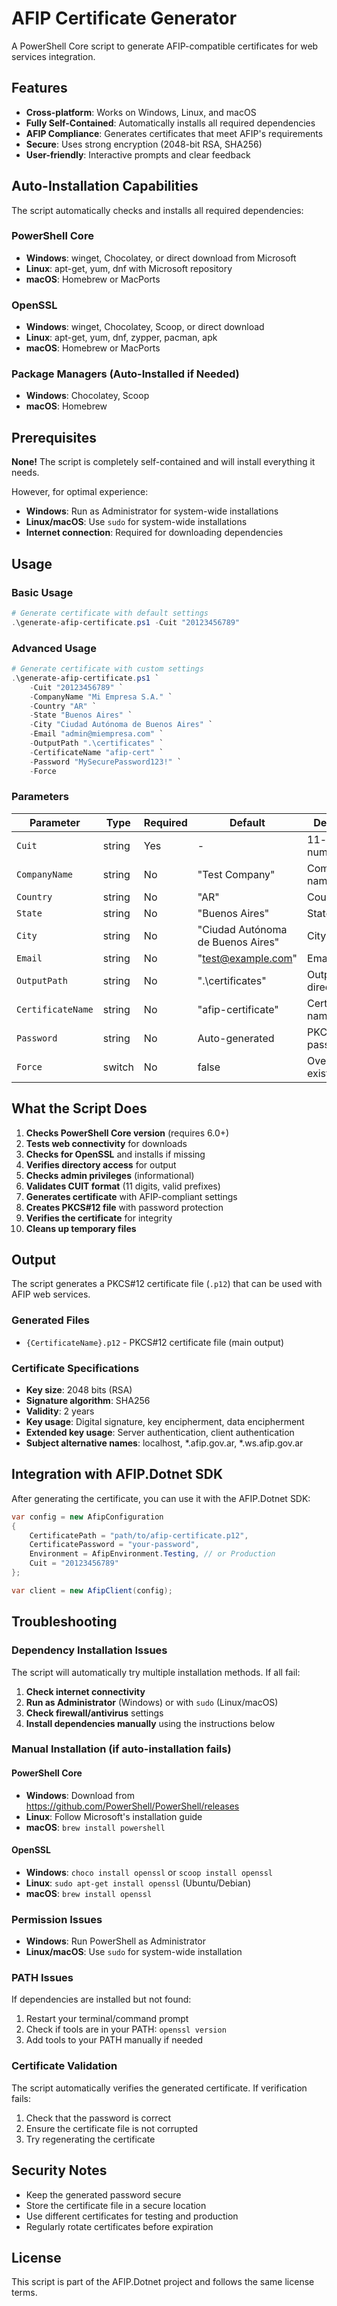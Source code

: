 # AFIP Certificate Generator

A PowerShell Core script to generate AFIP-compatible certificates for web services integration.

## Features

- **Cross-platform**: Works on Windows, Linux, and macOS
- **Fully Self-Contained**: Automatically installs all required dependencies
- **AFIP Compliance**: Generates certificates that meet AFIP's requirements
- **Secure**: Uses strong encryption (2048-bit RSA, SHA256)
- **User-friendly**: Interactive prompts and clear feedback

## Auto-Installation Capabilities

The script automatically checks and installs all required dependencies:

### PowerShell Core
- **Windows**: winget, Chocolatey, or direct download from Microsoft
- **Linux**: apt-get, yum, dnf with Microsoft repository
- **macOS**: Homebrew or MacPorts

### OpenSSL
- **Windows**: winget, Chocolatey, Scoop, or direct download
- **Linux**: apt-get, yum, dnf, zypper, pacman, apk
- **macOS**: Homebrew or MacPorts

### Package Managers (Auto-Installed if Needed)
- **Windows**: Chocolatey, Scoop
- **macOS**: Homebrew

## Prerequisites

**None!** The script is completely self-contained and will install everything it needs.

However, for optimal experience:
- **Windows**: Run as Administrator for system-wide installations
- **Linux/macOS**: Use `sudo` for system-wide installations
- **Internet connection**: Required for downloading dependencies

## Usage

### Basic Usage

```powershell
# Generate certificate with default settings
.\generate-afip-certificate.ps1 -Cuit "20123456789"
```

### Advanced Usage

```powershell
# Generate certificate with custom settings
.\generate-afip-certificate.ps1 `
    -Cuit "20123456789" `
    -CompanyName "Mi Empresa S.A." `
    -Country "AR" `
    -State "Buenos Aires" `
    -City "Ciudad Autónoma de Buenos Aires" `
    -Email "admin@miempresa.com" `
    -OutputPath ".\certificates" `
    -CertificateName "afip-cert" `
    -Password "MySecurePassword123!" `
    -Force
```

### Parameters

| Parameter | Type | Required | Default | Description |
|-----------|------|----------|---------|-------------|
| `Cuit` | string | Yes | - | 11-digit CUIT number |
| `CompanyName` | string | No | "Test Company" | Company name |
| `Country` | string | No | "AR" | Country code |
| `State` | string | No | "Buenos Aires" | State/Province |
| `City` | string | No | "Ciudad Autónoma de Buenos Aires" | City |
| `Email` | string | No | "test@example.com" | Email address |
| `OutputPath` | string | No | ".\certificates" | Output directory |
| `CertificateName` | string | No | "afip-certificate" | Certificate file name |
| `Password` | string | No | Auto-generated | PKCS#12 password |
| `Force` | switch | No | false | Overwrite existing files |

## What the Script Does

1. **Checks PowerShell Core version** (requires 6.0+)
2. **Tests web connectivity** for downloads
3. **Checks for OpenSSL** and installs if missing
4. **Verifies directory access** for output
5. **Checks admin privileges** (informational)
6. **Validates CUIT format** (11 digits, valid prefixes)
7. **Generates certificate** with AFIP-compliant settings
8. **Creates PKCS#12 file** with password protection
9. **Verifies the certificate** for integrity
10. **Cleans up temporary files**

## Output

The script generates a PKCS#12 certificate file (`.p12`) that can be used with AFIP web services.

### Generated Files
- `{CertificateName}.p12` - PKCS#12 certificate file (main output)

### Certificate Specifications
- **Key size**: 2048 bits (RSA)
- **Signature algorithm**: SHA256
- **Validity**: 2 years
- **Key usage**: Digital signature, key encipherment, data encipherment
- **Extended key usage**: Server authentication, client authentication
- **Subject alternative names**: localhost, *.afip.gov.ar, *.ws.afip.gov.ar

## Integration with AFIP.Dotnet SDK

After generating the certificate, you can use it with the AFIP.Dotnet SDK:

```csharp
var config = new AfipConfiguration
{
    CertificatePath = "path/to/afip-certificate.p12",
    CertificatePassword = "your-password",
    Environment = AfipEnvironment.Testing, // or Production
    Cuit = "20123456789"
};

var client = new AfipClient(config);
```

## Troubleshooting

### Dependency Installation Issues

The script will automatically try multiple installation methods. If all fail:

1. **Check internet connectivity**
2. **Run as Administrator** (Windows) or with `sudo` (Linux/macOS)
3. **Check firewall/antivirus** settings
4. **Install dependencies manually** using the instructions below

### Manual Installation (if auto-installation fails)

#### PowerShell Core
- **Windows**: Download from https://github.com/PowerShell/PowerShell/releases
- **Linux**: Follow Microsoft's installation guide
- **macOS**: `brew install powershell`

#### OpenSSL
- **Windows**: `choco install openssl` or `scoop install openssl`
- **Linux**: `sudo apt-get install openssl` (Ubuntu/Debian)
- **macOS**: `brew install openssl`

### Permission Issues

- **Windows**: Run PowerShell as Administrator
- **Linux/macOS**: Use `sudo` for system-wide installation

### PATH Issues

If dependencies are installed but not found:

1. Restart your terminal/command prompt
2. Check if tools are in your PATH: `openssl version`
3. Add tools to your PATH manually if needed

### Certificate Validation

The script automatically verifies the generated certificate. If verification fails:

1. Check that the password is correct
2. Ensure the certificate file is not corrupted
3. Try regenerating the certificate

## Security Notes

- Keep the generated password secure
- Store the certificate file in a secure location
- Use different certificates for testing and production
- Regularly rotate certificates before expiration

## License

This script is part of the AFIP.Dotnet project and follows the same license terms. 